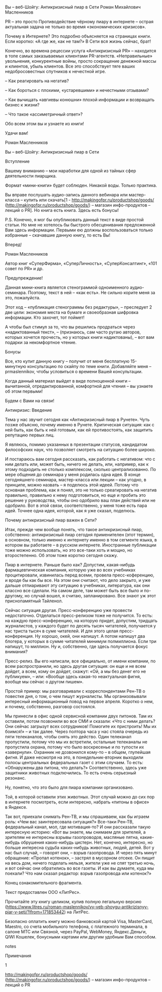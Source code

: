Вы – веб-Шойгу: Антикризисный пиар в Сети Роман Михайлович Масленников

PR – это просто Противодействие чёрному пиару в интернете – острая
актуальная задача не только во время «экономических кризисов».

Почему в Интернете? Это подробно объясняется на страницах книги. Если
коротко: «А где же, как не там?» В Сети вся жизнь сейчас, брат!

Конечно, во времена рецессии услуга «Антикризисный PR» – находится в
топе самых заказываемых клиентами PR-агентств. «Неправильные»
увольнения, конкурентные войны, просто сокращение денежной массы и
клиентов, убыль клиентов. Все это способствует тяге ваших
недобросовестных спутников к нечестной игре.

– Как реагировать на негатив?

– Как бороться с плохими, «устаревшими» и нечестными отзывами?

– Как вычищать «авгиевы конюшни» плохой информации и возвращать бизнес к
жизни?

– Что такое «ассиметричный ответ»?

Обо всем этом вы и узнаете из книги!

Удачи вам!

Роман Масленников

Вы – веб-Шойгу: Антикризисный пиар в Сети

Вступление

Вашему вниманию – мои наработки для одной из тайных сфер деятельности
пиарщика.

Формат «мини-книги» будет соблюден. Никакой воды. Только практика.

Вы вправе послушать аудио-запись данного вебинара или мастер-класса –
купить или скачать\[1 - http://makingofpr.ru/productshop/goods/
(http://makingofpr.ru/productshop/goods/) – магазин инфо-продуктов –
лекций о PR\]. Но книга есть книга. Здесь есть бонусы!

P.S. Конечно, я мог бы опубликовать данный текст в виде простой статьи.
Но мне не хотелось бы быстрого обесценивания предложенной Вам здесь
информации. Первыми ею должны воспользоваться только избранные –
скачавшие данную книгу, то есть Вы!

Вперед!

Роман Масленников

Автор книг «СуперФирма», «СуперЛичностъ», «СуперКонсалтинг», «101 совет
по PR» и др.

Предупреждение!

Данная мини-книга является стенограммой одноименного аудио-семинара.
Поэтому, текст в ней – «как есть». Не сильно корите меня за это,
пожалуйста.

Этот ход – «публикация стенограммы без редактуры», – преследует 2 две
цели: экономия места на бумаге и своеобразная шифровка информации. Кто
захочет, тот поймет!

А чтобы был стимул за то, что вы решились продраться через
«надиктованный текст», – (признаюсь, сам часто ругаю авторов, которых
хочется прочесть, но у которых книги надиктованы), – вот вам подарки за
некомфортное чтение.

Бонусы

Все, кто купит данную книгу – получит от меня бесплатную 15-минутную
консультацию по скайпу по теме книги. Добавляйте меня – prmaslennikov,
чтобы условиться о времени Вашей консультации.

Когда данный материал выйдет в виде полноценной книги – вычитанной,
отредактированной, комфортной для чтения – вы узнаете об этом первыми!

Будем с Вами на связи!

Антикризис: Введение

Тема у нас звучит сегодня как «Антикризисный пиар в Рунете». Чуть позже
объясню, почему именно в Рунете. Критическая ситуация: как с ней быть,
как быть к ней готовым, как ей противостоять, как защитить репутацию
первых лиц.

Я являюсь, помимо указанных в презентации статусов, кандидатом
философских наук, что позволяет смотреть на ситуацию более широко.

И постараюсь вам сегодня рассказать, как работать с негативом: что с ним
делать или, может быть, ничего не делать, или, например, как к этому
подходить не столько комплексом, сколько централизованно. По мере
общения до семинара у меня родилась одна идея. В конце сегодняшнего
семинара, мастер-класса или лекции – как угодно, в принципе, можно
назвать – я поделюсь этой идеей. Потому что основная проблема, как я
понял, это не только среагировать на негатив правильно, правильно к нему
подготовиться, но еще и пробить это решение у руководства, чтобы оно
одобрило ваш план действий или не одобрило. Вот в этой связи,
соответственно, у меня тоже есть пара идей. Точнее одна идея, которой,
как я уже сказал, поделюсь.

Почему антикризисный пиар важен в Сети?

Итак, прежде чем вообще понять, что такое антикризисный пиар,
собственно: антикризисный пиар сегодня применителен (этот термин), в
основном, только именно к интернету именно в том сегменте языка, в
котором вы работаете – в русском интернете. Иностранные публикации тоже
можно использовать, но это все-таки хоть и мощно, но второстепенно. Об
этом тоже коротко сегодня скажу.

Пиар в интернете. Раньше было как? Допустим, какая-нибудь
фармацевтическая компания, которую уже во всех учебниках процитировали,
извинилась перед всеми, провела пресс-коференцию, и вроде бы как бы все.
На этом они считают, что дело закрыто, и уже дальше отпиаривают эту
ситуацию в учебниках, литература, как они классно все сделали. На самом
деле, там может быть все было и по-другому, но случай вошел, я считаю,
запланировано. Все знают уж этот приснопамятный Тайленол.

Сейчас ситуация другая. Пресс-конференцию уже провести недостаточно.
Отделаться пресс-релизом тоже не получится. То есть: на каждую
пресс-конференцию, на которую придет, допустим, тридцать журналистов, у
каждого будет по десять тысяч читателей, получается у нас триста тысяч в
суме читателей. И для этого целая пресс-конференция. Ну хорошо, окей,
они напишут. А потом напишут два блогера, у которых в сумме читателей
минимум полмиллиона. Если три напишут, то миллион. Ну и, собственно, где
здесь получается фокус внимания?

Пресс-релиз. Вы его написали, все официально, от имени компании, по всем
распространили, но здесь другая ситуация: он еще и не всем дойдет, а
всем, кому он дойдет, скажут: «Ой, а мы без денег его не публикуем», –
или: «Вообще здесь какая-то неактуальная фигня, вообще мы сейчас о
другом пишем».

Простой пример: мы разговаривали с корреспондентами Рен-ТВ о повестке
дня, о том, о чем пишут журналисты. Мы организовывали интересный
информационный повод на первое апреля. Коротко о нем, и почему,
собственно, разговор состоялся.

Мы принесли в офис одной сервисной компании двух питонов. Там их
оставили, потом позвонили во все СМИ и сказали: «Что с ними делать? Они
сейчас загрызут всех сотрудников! Помогите их пристроить! Мы их
боимся!» – и так далее. Через полтора часа у нас стояла очередь из пяти
телеканалов, чтобы снять это действо. Один телеканал пропустили, потому
что мы их встретили, остальные телеканалы не пропустила охрана, потому
что было воскресенье и по тупости их «завернули». Охранник не дозвонился
кому-то – в общем, глупейшая фигня. И даже несмотря на это, в
понедельник-вторник выходили полосы центральных федеральных газет с этим
случаем. То есть: «Обнаружены два питона, что делать?» Соответственно,
здесь уже защитники животных подключились. То есть очень серьезный
резонанс.

Ну, понятно, что это было для пиара компании организовано.

Той, в которой оставили этих животных. Этот случай можно до сих пор в
интернете посмотреть, если интересно, набрать «питоны в офисе»
в Яндексе.

Так вот, приехали снимать Рен-ТВ, и мы спрашиваем, как бы играем роль:
«Чем вас заинтересовала ситуация?» Все-таки Рен-ТВ, федеральный канал,
мол, где мотивация-то? И они рассказали такую интересную историю: «Вот
вы знаете, мы снимаем для зрителей, а зрителям не интересны взрывы
газопроводов, масляные пятна, какие-нибудь обрушения каких-нибудь
цистерн. Нет, конечно, интересно, но больше интересна судьба
каких-нибудь животных, людей, детей. Вот у нас был случай, – говорят
они, – взрыв газопровода. И через пять минут обращение: «Пропал
котенок», – застрял в мусорном отсеке. Он пищит на весь дом, ничего
поделать нельзя, жители уже не спят третью ночь, и вот сейчас они
обратились во все газеты. И как вы думаете, куда мы поехали? Что нам
сказал редактор: взрыв газопровода или котенок?»

Конец ознакомительного фрагмента.

Текст предоставлен ООО «ЛитРес».

Прочитайте эту книгу целиком, купив полную легальную версию
(https://www.litres.ru/roman-maslennikov/vy-veb-shoygu-antikrizisnyy-piar-v-seti/?lfrom=171853442)
на ЛитРес.

Безопасно оплатить книгу можно банковской картой Visa, MasterCard,
Maestro, со счета мобильного телефона, с платежного терминала, в салоне
МТС или Связной, через PayPal, WebMoney, Яндекс.Деньги, QIWI Кошелек,
бонусными картами или другим удобным Вам способом.

notes

Примечания

1

http://makingofpr.ru/productshop/goods/
(http://makingofpr.ru/productshop/goods/) – магазин инфо-продуктов –
лекций о PR
